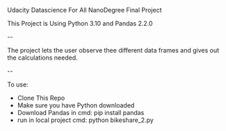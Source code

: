 Udacity Datascience For All NanoDegree Final Project

This Project is Using Python 3.10 and Pandas 2.2.0

--

The project lets the user observe thee different data frames and gives out the calculations needed.

--

To use: 
 - Clone This Repo
 - Make sure you have Python downloaded
 - Download Pandas in cmd: pip install pandas
 - run in local project cmd: python bikeshare_2.py
